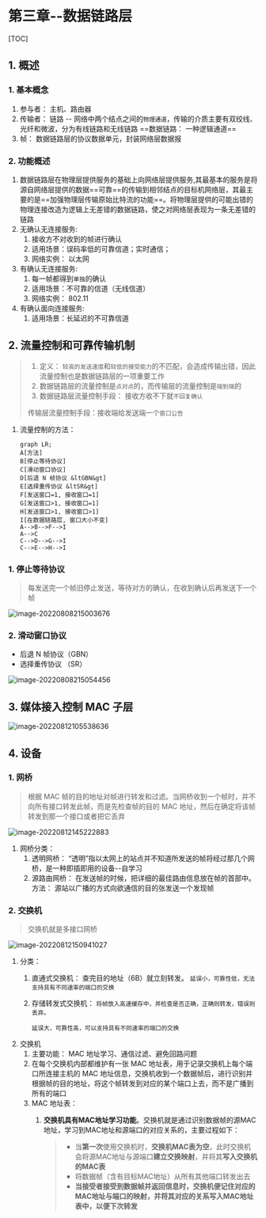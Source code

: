 # 第三章--数据链路层

\[TOC]

## 1. 概述

### 1. 基本概念

1. 参与者： 主机、路由器
2. 传输者： 链路 -- 网络中两个结点之间的`物理通道`，传输的介质主要有双绞线、光纤和微波，分为有线链路和无线链路 ==数据链路： 一种逻辑通道==
3. 帧： 数据链路层的协议数据单元，封装网络层数据报

### 2. 功能概述

1. 数据链路层在物理层提供服务的基础上向网络层提供服务,其最基本的服务是将源自网络层提供的数据==可靠==的传输到相邻结点的目标机网络层，其最主要的是==加强物理层传输原始比特流的功能==。将物理层提供的可能出错的物理连接改造为逻辑上无差错的数据链路，使之对网络层表现为一条无差错的链路
2. 无确认无连接服务:
   1. 接收方不对收到的帧进行确认
   2. 适用场景：误码率低的可靠信道；实时通信；
   3. 网络实例： 以太网
3. 有确认无连接服务:
   1. 每一帧都得到`单独`的确认
   2. 适用场景：不可靠的信道（无线信道）
   3. 网络实例： 802.11
4. 有确认面向连接服务:
   1. 适用场景：长延迟的不可靠信道

## 2. 流量控制和可靠传输机制

> 1. 定义： `较高的发送速度`和`较低的接受能力`的不匹配，会造成传输出错，因此流量控制也是数据链路层的一项重要工作
> 2. 数据链路层的流量控制是`点对点`的，而传输层的流量控制是`端到端`的
> 3. 数据链路层流量控制手段： 接收方收不下就`不回复确认`
>
> 传输层流量控制手段：接收端给发送端一个`窗口公告`

1.  流量控制的方法：

    ```mermaid
    graph LR;
    A[方法]
    B[停止等待协议]
    C[滑动窗口协议]
    D[后退 N 帧协议 &ltGBN&gt]
    E[选择重传协议 &ltSR&gt]
    F[发送窗口=1, 接收窗口=1]
    G[发送窗口>1, 接收窗口=1]
    H[发送窗口>1, 接收窗口>1]
    I[在数据链路层, 窗口大小不变]
    A-->B-->F-->I
    A-->C
    C-->D-->G-->I
    C-->E-->H-->I
    ```

### 1. 停止等待协议

> 每发送完一个帧旧停止发送，等待对方的确认，在收到确认后再发送下一个帧

![image-20220808215003676](https://typora-1311404666.cos.ap-beijing.myqcloud.com/img/20220808215003.png)

### 2. 滑动窗口协议

* 后退 N 帧协议（GBN）
* 选择重传协议 （SR）

![image-20220808215054456](https://typora-1311404666.cos.ap-beijing.myqcloud.com/img/20220808215054.png)

## 3. 媒体接入控制 MAC 子层

![image-20220812105538636](https://typora-1311404666.cos.ap-beijing.myqcloud.com/img/20220812105538.png)

## 4. 设备

### 1. 网桥

> 根据 MAC 帧的目的地址对帧进行转发和过滤。当网桥收到一个帧时，并不向所有接口转发此帧，而是先检查帧的目的 MAC 地址，然后在确定将该帧转发到那一个接口或者把它丢弃

![image-20220812145222883](https://typora-1311404666.cos.ap-beijing.myqcloud.com/img/20220812145222.png)

1. 网桥分类：
   1. 透明网桥： “透明”指以太网上的站点并不知道所发送的帧将经过那几个网桥，是一种即插即用的设备--自学习
   2. 源路由网桥： 在发送帧的时候，把详细的最佳路由信息放在帧的首部中。 方法： 源站以广播的方式向欲通信的目的张发送一个发现帧

### 2. 交换机

> 交换机就是多接口网桥

![image-20220812150941027](https://typora-1311404666.cos.ap-beijing.myqcloud.com/img/20220812150941.png)

1. 分类：
   1. 直通式交换机： 查完目的地址（6B）就立刻转发。 `延误小，可靠性低，无法支持具有不同速率的端口的交换`
   2.  存储转发式交换机： `将帧放入高速缓存中，并检查是否正确，正确则转发，错误则丢弃。`

       `延误大，可靠性高，可以支持具有不同速率的端口的交换`
2. 交换机
   1. 主要功能： MAC 地址学习、通信过滤、避免回路问题
   2. 在每个交换机内部都维护有一张 MAC 地址表，用于记录交换机上每个端口所连接主机的 MAC 地址信息，交换机收到一个数据帧后，进行识别并根据帧的目的地址，将这个帧转发到对应的某个端口上去，而不是广播到所有的端口
   3. MAC 地址表：
      1.  **交换机具有MAC地址学习功能**。交换机就是通过识别数据帧的源MAC地址，学习到MAC地址和源端口的对应关系的，主要过程如下：

          > * 当**第一次**使用交换机时，**交换机MAC表为空**，此时交换机会将源MAC地址与源端口**建立交换映射**，并将其**写入交换机的MAC表**
          > * 将数据帧（含有目标MAC地址）从所有其他端口转发出去
          > * **当接受者接受到数据帧并返回信息时，交换机便记住对应的MAC地址与端口的映射，并将其对应的关系写入MAC地址表中，以便下次转发**
